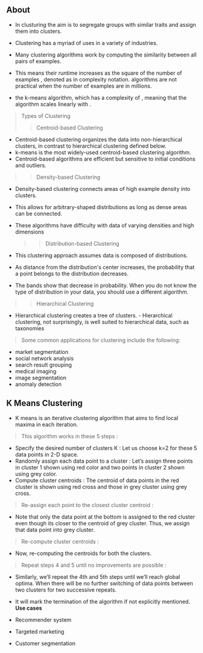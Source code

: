 ## About

- In clusturing the aim is to segregate groups with similar traits and assign them into clusters.

- Clustering has a myriad of uses in a variety of industries.

- Many clustering algorithms work by computing the similarity between all pairs of examples.

- This means their runtime increases as the square of the number of examples , denoted as in complexity notation. algorithms are not practical when the number of examples are in millions.

- the k-means algorithm, which has a complexity of , meaning that the algorithm scales linearly with .

> Types of Clustering
>
> > Centroid-based Clustering

- Centroid-based clustering organizes the data into non-hierarchical clusters, in contrast to hierarchical clustering defined below.
- k-means is the most widely-used centroid-based clustering algorithm.
- Centroid-based algorithms are efficient but sensitive to initial conditions and outliers.

> > Density-based Clustering

- Density-based clustering connects areas of high example density into clusters.
- This allows for arbitrary-shaped distributions as long as dense areas can be connected.
- These algorithms have difficulty with data of varying densities and high dimensions

  > > Distribution-based Clustering

- This clustering approach assumes data is composed of distributions.
- As distance from the distribution's center increases, the probability that a point belongs to the distribution decreases.
- The bands show that decrease in probability. When you do not know the type of distribution in your data, you should use a different algorithm.

> > Hierarchical Clustering

- Hierarchical clustering creates a tree of clusters. - Hierarchical clustering, not surprisingly, is well suited to hierarchical data, such as taxonomies

> Some common applications for clustering include the following:

- market segmentation
- social network analysis
- search result grouping
- medical imaging
- image segmentation
- anomaly detection

## K Means Clustering

- K means is an iterative clustering algorithm that aims to find local maxima in each iteration.

> This algorithm works in these 5 steps :

- Specify the desired number of clusters K : Let us choose k=2 for these 5 data points in 2-D space.
- Randomly assign each data point to a cluster : Let’s assign three points in cluster 1 shown using red color and two points in cluster 2 shown using grey color.
- Compute cluster centroids : The centroid of data points in the red cluster is shown using red cross and those in grey cluster using grey cross.

> Re-assign each point to the closest cluster centroid :

- Note that only the data point at the bottom is assigned to the red cluster even though its closer to the centroid of grey cluster. Thus, we assign that data point into grey cluster.

> Re-compute cluster centroids :

- Now, re-computing the centroids for both the clusters.

> Repeat steps 4 and 5 until no improvements are possible :

- Similarly, we’ll repeat the 4th and 5th steps until we’ll reach global optima. When there will be no further switching of data points between two clusters for two successive repeats.

- It will mark the termination of the algorithm if not explicitly mentioned.
  **Use cases**

- Recommender system
- Targeted marketing
- Customer segmentation

